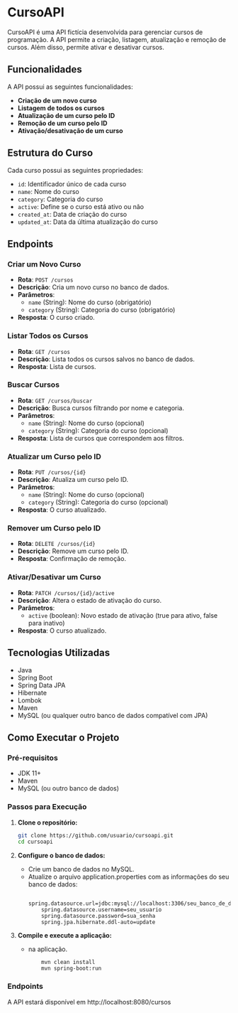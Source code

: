 # CursoAPI

CursoAPI é uma API fictícia desenvolvida para gerenciar cursos de programação. A API permite a criação, listagem, atualização e remoção de cursos. Além disso, permite ativar e desativar cursos.

## Funcionalidades

A API possui as seguintes funcionalidades:

- **Criação de um novo curso**
- **Listagem de todos os cursos**
- **Atualização de um curso pelo ID**
- **Remoção de um curso pelo ID**
- **Ativação/desativação de um curso**

## Estrutura do Curso

Cada curso possui as seguintes propriedades:

- `id`: Identificador único de cada curso
- `name`: Nome do curso
- `category`: Categoria do curso
- `active`: Define se o curso está ativo ou não
- `created_at`: Data de criação do curso
- `updated_at`: Data da última atualização do curso

## Endpoints

### Criar um Novo Curso

- **Rota**: `POST /cursos`
- **Descrição**: Cria um novo curso no banco de dados.
- **Parâmetros**: 
  - `name` (String): Nome do curso (obrigatório)
  - `category` (String): Categoria do curso (obrigatório)
- **Resposta**: O curso criado.

### Listar Todos os Cursos

- **Rota**: `GET /cursos`
- **Descrição**: Lista todos os cursos salvos no banco de dados.
- **Resposta**: Lista de cursos.

### Buscar Cursos

- **Rota**: `GET /cursos/buscar`
- **Descrição**: Busca cursos filtrando por nome e categoria.
- **Parâmetros**:
  - `name` (String): Nome do curso (opcional)
  - `category` (String): Categoria do curso (opcional)
- **Resposta**: Lista de cursos que correspondem aos filtros.

### Atualizar um Curso pelo ID

- **Rota**: `PUT /cursos/{id}`
- **Descrição**: Atualiza um curso pelo ID.
- **Parâmetros**:
  - `name` (String): Nome do curso (opcional)
  - `category` (String): Categoria do curso (opcional)
- **Resposta**: O curso atualizado.

### Remover um Curso pelo ID

- **Rota**: `DELETE /cursos/{id}`
- **Descrição**: Remove um curso pelo ID.
- **Resposta**: Confirmação de remoção.

### Ativar/Desativar um Curso

- **Rota**: `PATCH /cursos/{id}/active`
- **Descrição**: Altera o estado de ativação do curso.
- **Parâmetros**:
  - `active` (boolean): Novo estado de ativação (true para ativo, false para inativo)
- **Resposta**: O curso atualizado.

## Tecnologias Utilizadas

- Java
- Spring Boot
- Spring Data JPA
- Hibernate
- Lombok
- Maven
- MySQL (ou qualquer outro banco de dados compatível com JPA)

## Como Executar o Projeto

### Pré-requisitos

- JDK 11+
- Maven
- MySQL (ou outro banco de dados)

### Passos para Execução

1. **Clone o repositório:**
   ```bash
   git clone https://github.com/usuario/cursoapi.git
   cd cursoapi

2. **Configure o banco de dados:**

    - Crie um banco de dados no MySQL.
    - Atualize o arquivo application.properties com as informações do seu banco de dados:
        ```
            spring.datasource.url=jdbc:mysql://localhost:3306/seu_banco_de_dados
            spring.datasource.username=seu_usuario
            spring.datasource.password=sua_senha
            spring.jpa.hibernate.ddl-auto=update

2. **Compile e execute a aplicação:**

    - na aplicação.
        ```
            mvn clean install
            mvn spring-boot:run

### Endpoints

A API estará disponível em http://localhost:8080/cursos

